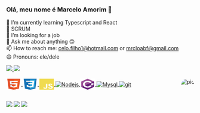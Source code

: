 ### Olá, meu nome é Marcelo Amorim 👋


 🌱 I’m currently learning Typescript and React <br>
 👯 SCRUM <br>
 🤔 I’m looking for a job <br>
 💬 Ask me about anything 🙃 <br>
 📫 How to reach me: celo.filho1@hotmail.com or mrcloabf@gmail.com <br>
 😄 Pronouns: ele/dele <br>

<div style="display: flex" align="center">
  <a href="https://github.com/Marceloabf">
  <img height="180em" max-width="50%" src="https://github-readme-stats.vercel.app/api?username=Marceloabf&show_icons=true&theme=dracula&include_all_commits=true&count_private=true"/>
  <img height="180em" max-width="50%" src="https://github-readme-stats.vercel.app/api/top-langs/?username=Marceloabf&layout=compact&langs_count=7&theme=dracula"/>
</div>
<div style="display: inline_block"><br>
<!--   <img align="center" alt="React" height="30" width="40" src="https://raw.githubusercontent.com/devicons/devicon/master/icons/react/react-original.svg"> -->
  <img align="center" alt="HTML" height="30" width="40" src="https://raw.githubusercontent.com/devicons/devicon/master/icons/html5/html5-original.svg">
  <img align="center" alt="CSS" height="30" width="40" src="https://raw.githubusercontent.com/devicons/devicon/master/icons/css3/css3-original.svg">
  <img align="center" alt="Js" height="30" width="40" src="https://raw.githubusercontent.com/devicons/devicon/master/icons/javascript/javascript-plain.svg">
  <img align="center" alt="Nodejs" height="30" width="40" src="https://cdn.jsdelivr.net/gh/devicons/devicon/icons/nodejs/nodejs-original.svg">
  <img align="center" alt="Csharp" height="30" width="40" src="https://raw.githubusercontent.com/devicons/devicon/master/icons/csharp/csharp-original.svg">
  <img align="center" alt="Mysql" height="30" width="40" src="https://cdn.jsdelivr.net/gh/devicons/devicon/icons/mysql/mysql-original.svg">
  <img align="center" alt="git" height="30" width="40"src="https://cdn.jsdelivr.net/gh/devicons/devicon/icons/git/git-original.svg" />
  <img align="right" alt="pic" height="150" style="border-radius:50px;" src="https://cdn.discordapp.com/attachments/547232965072125976/965993120862969876/ezgif.com-gif-maker_1.gif">
</div>

##
  
<div> 
  <a href="https://instagram.com/marceloabf1" target="_blank"><img src="https://img.shields.io/badge/-Instagram-%23a658b8?style=for-the-badge&logo=instagram&logoColor=white" target="_blank"></a>
  <a href = "mailto:celo.filho1@hotmail.com"><img src="https://img.shields.io/badge/Gmail-D14836?style=for-the-badge&logo=gmail&logoColor=white" target="_blank"></a>
  <a href="https://www.linkedin.com/in/marcelo-barbosa-a23a9020b/" target="_blank"><img src="https://img.shields.io/badge/-LinkedIn-%230077B5?style=for-the-badge&logo=linkedin&logoColor=white" target="_blank"></a> 
</div>
